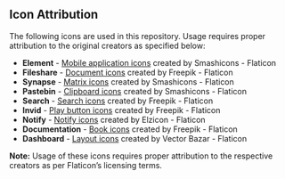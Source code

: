 ## Icon Attribution

The following icons are used in this repository. Usage requires proper attribution to the original creators as specified below:

- **Element** - [Mobile application icons](https://www.flaticon.com/free-icons/mobile-application) created by Smashicons - Flaticon  
- **Fileshare** - [Document icons](https://www.flaticon.com/free-icons/document) created by Freepik - Flaticon  
- **Synapse** - [Matrix icons](https://www.flaticon.com/free-icons/matrix) created by Smashicons - Flaticon  
- **Pastebin** - [Clipboard icons](https://www.flaticon.com/free-icons/clipboard) created by Smashicons - Flaticon  
- **Search** - [Search icons](https://www.flaticon.com/free-icons/search) created by Freepik - Flaticon  
- **Invid** - [Play button icons](https://www.flaticon.com/free-icons/play-button) created by Freepik - Flaticon  
- **Notify** - [Notify icons](https://www.flaticon.com/free-icons/notify) created by Elzicon - Flaticon  
- **Documentation** - [Book icons](https://www.flaticon.com/free-icons/book) created by Freepik - Flaticon  
- **Dashboard** - [Layout icons](https://www.flaticon.com/free-icons/layout) created by Vector Bazar - Flaticon  

**Note:** Usage of these icons requires proper attribution to the respective creators as per Flaticon’s licensing terms.